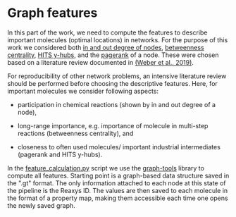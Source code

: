 # Graph features

In this part of the work, we need to compute the features to describe important molecules (optimal locations) in networks. For the purpose of this work we considered both [in and out degree of nodes], [betweenness centrality], [HITS y-hubs], and the [pagerank] of a node. These were chosen based on a literature review documented in [(Weber et al., 2019)]. 

For reproducibility of other network problems, an intensive literature review should be performed before choosing the descriptive features. Here, for important molecules we consider following aspects: 

- participation in chemical reactions (shown by in and out degree of a node),

- long-range importance, e.g. importance of molecule in multi-step reactions (betweenness centrality), and

- closeness to often used molecules/ important industrial intermediates (pagerank and HITS y-hubs). 

In the [feature_calculation.py] script we use the [graph-tools] library to compute all features. Starting point is a graph-based data structure saved in the ".gt" format. The only information attached to each node at this state of the pipeline is the Reaxys ID. The values are then saved to each molecule in the format of a property map, making them accessible each time one opens the newly saved graph. 





[in and out degree of nodes]:https://graph-tool.skewed.de/static/doc/graph_tool.html#graph_tool.Vertex.out_degree
[betweenness centrality]: https://graph-tool.skewed.de/static/doc/centrality.html?highlight=betweenness#graph_tool.centrality.betweenness
[HITS y-hubs]: https://graph-tool.skewed.de/static/doc/centrality.html?highlight=betweenness#graph_tool.centrality.hits
[pagerank]: https://graph-tool.skewed.de/static/doc/centrality.html?highlight=betweenness#graph_tool.centrality.pagerank
[(Weber et al., 2019)]: https://pubs.rsc.org/en/content/articlelanding/2019/re/c9re00213h/unauth#!divAbstract
[graph-tools]: https://graph-tool.skewed.de
[feature_calculation.py]:https://github.com/Jana-Marie-Weber/strategic_molecules/blob/master/1_feature_computation/feature_calculation.py
